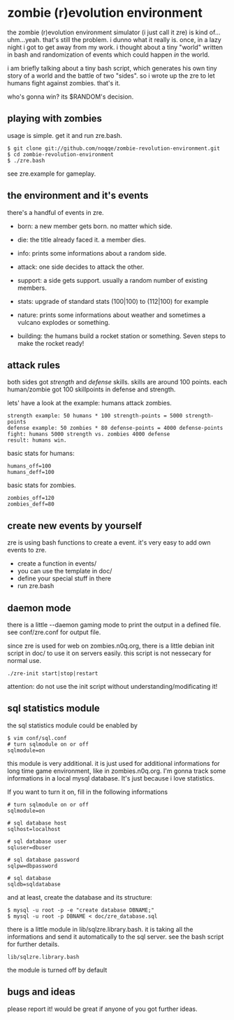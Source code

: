 zombie (r)evolution environment 
================================

the zombie (r)evolution environment simulator (i just call it zre) is kind of... uhm...yeah. 
that's still the problem. i dunno what it really is. once, in a lazy night i got to 
get away from my work. i thought about a tiny "world" written in bash and randomization of events
which could happen _in_ the world. 

i am briefly talking about a tiny bash script, which generates his own tiny
story of a world and the battle of two "sides". so i wrote up the zre to 
let humans fight against zombies. that's it. 

who's gonna win? its $RANDOM's decision. 

playing with zombies
--------------------

usage is simple. get it and run zre.bash.

    $ git clone git://github.com/noqqe/zombie-revolution-environment.git
    $ cd zombie-revolution-environment
    $ ./zre.bash

see zre.example for gameplay.

the environment and it's events
-------------------------------

there's a handful of events in zre. 

* born: a new member gets born. no matter which side.

* die: the title already faced it. a member dies.

* info: prints some informations about a random side.

* attack: one side decides to attack the other.

* support: a side gets support. usually a random number of existing members.

* stats: upgrade of standard stats (100|100) to (112|100) for example

* nature: prints some informations about weather and sometimes a vulcano explodes or something.

* building: the humans build a rocket station or something. Seven steps to make the rocket ready!

attack rules
------------

both sides got _strength_ and _defense_ skills. 
skills are around 100 points. each human/zombie got 100 skillpoints in
defense and strength. 

lets' have a look at the example: humans attack zombies.

    strength example: 50 humans * 100 strength-points = 5000 strength-points
    defense example: 50 zombies * 80 defense-points = 4000 defense-points
    fight: humans 5000 strength vs. zombies 4000 defense
    result: humans win.

basic stats for humans:

    humans_off=100
    humans_deff=100

basic stats for zombies.

    zombies_off=120
    zombies_deff=80

create new events by yourself
-----------------------------

zre is using bash functions to create a event. it's very easy to
add own events to zre. 

 * create a function in events/ 
 * you can use the template in doc/
 * define your special stuff in there
 * run zre.bash

daemon mode
-----------

there is a little --daemon gaming mode to print the output in a defined file. see conf/zre.conf for output file. 

since zre is used for web on zombies.n0q.org, there is a little debian init script in doc/ to use it on servers easily. this script is not nessecary for normal use. 

    ./zre-init start|stop|restart

attention:
do not use the init script without understanding/modificating it!

sql statistics module
----------------------

the sql statistics module could be enabled by 

    $ vim conf/sql.conf
    # turn sqlmodule on or off
    sqlmodule=on
    
   
this module is very additional. it is just used for additional informations for long time game environment, like in zombies.n0q.org. I'm gonna track some informations in a local mysql database. It's just because i love statistics. 

If you want to turn it on, fill in the following informations

    # turn sqlmodule on or off
    sqlmodule=on

    # sql database host
    sqlhost=localhost

    # sql database user
    sqluser=dbuser

    # sql database password
    sqlpw=dbpassword

    # sql database
    sqldb=sqldatabase
    
and at least, create the database and its structure:

    $ mysql -u root -p -e "create database DBNAME;"
    $ mysql -u root -p DBNAME < doc/zre_database.sql 

there is a little module in lib/sqlzre.library.bash. it is taking all the informations and send it automatically to the sql server. see the bash script for further details. 

    lib/sqlzre.library.bash
    
the module is turned off by default

bugs and ideas
-------------

please report it! would be great if anyone of you got further ideas.

